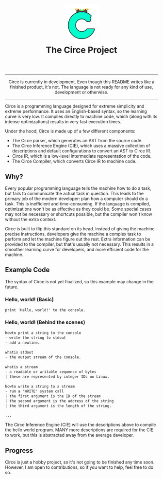 <div align="center" style="margin-bottom: 4rem">
  <img
    src="./assets/circelang.svg"
    alt="Circe Logo"
    height="128"
  />

  <h1 style="margin-top: 0.2rem; border: none">
    The Circe Project
  </h1>
</div>

<div align="center">
  <hr />

  Circe is currently in development. Even though this README writes like a finished product, it's not. The language is not ready for any kind of use, development or otherwise.

  <hr />
</div>

Circe is a programming language designed for extreme simplicity and extreme performance. It uses an English-based syntax, so the learning curve is very low. It compiles directly to machine code, which (along with its intense optimizations) results in very fast execution times.

Under the hood, Circe is made up of a few different components:

- The Circe parser, which generates an AST from the source code.
- The Circe Inference Engine (CIE), which uses a massive collection of descriptions and default configurations to convert an AST to Circe IR.
- Circe IR, which is a low-level intermediate representation of the code.
- The Circe Compiler, which converts Circe IR to machine code.

## Why?

Every popular programming language tells the machine how to do a task, but fails to communicate the actual task in question. This leads to the primary job of the modern developer: plan how a computer should do a task. This is inefficient and time-consuming. If the language is compiled, optimizations won't be as effective as they could be. Some special cases may not be necessary or shortcuts possible, but the compiler won't know without the extra context.

Circe is built to flip this standard on its head. Instead of giving the machine precise instructions, developers give the machine a complex task to perform and let the machine figure out the rest. Extra information can be provided to the compiler, but that's usually not necessary. This results in a smoother learning curve for developers, and more efficient code for the machine.

## Example Code

The syntax of Circe is not yet finalized, so this example may change in the future.

### Hello, world! (Basic)

```circe
print 'Hello, world!' to the console.
```

### Hello, world! (Behind the scenes)

```circe
howto print a string to the console
- write the string to stdout
- add a newline.

whatis stdout
- the output stream of the console.

whatis a stream
- a readable or writable sequence of bytes
| these are represented by integer IDs on Linux.

howto write a string to a stream
- run a 'WRITE' system call
| the first argument is the ID of the stream
| the second argument is the address of the string
| the third argument is the length of the string.

...
```

The Circe Inference Engine (CIE) will use the descriptions above to compile the hello world program. MANY more descriptions are required for the CIE to work, but this is abstracted away from the average developer.

## Progress

Circe is just a hobby project, so it's not going to be finished any time soon. However, I am open to contributions, so if you want to help, feel free to do so.